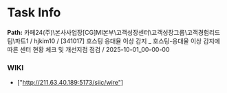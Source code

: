 # Task Info

**Path:** 카페24(주)\본사사업장\[CG]MI본부\고객성장센터\고객성장그룹\고객경험리드팀\파트1 / hjkim10 / [341017] 호스팅 응대율 이상 감지 _ 호스팅-응대율 이상 감지에 따른 센터 현황 체크 및 개선지점 점검 / 2025-10-01_00-00-00

### WIKI
- ["http://211.63.40.189:5173/siic/wire"]

